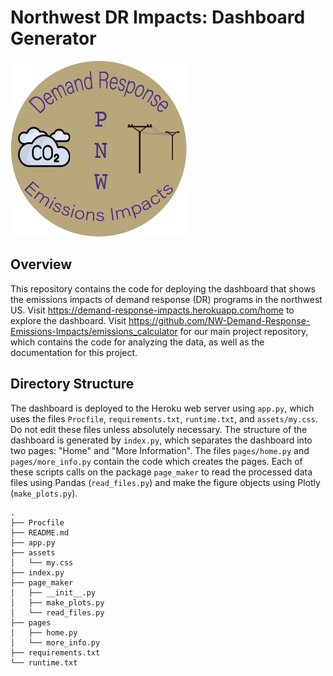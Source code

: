 # Northwest DR Impacts: Dashboard Generator

![NW DR Logo](/assets/dr_logo.png "NW DR Logo")

## Overview
This repository contains the code for deploying the dashboard that shows the emissions impacts of demand response (DR) programs in the northwest US. Visit https://demand-response-impacts.herokuapp.com/home to explore the dashboard. Visit https://github.com/NW-Demand-Response-Emissions-Impacts/emissions_calculator for our main project repository, which contains the code for analyzing the data, as well as the documentation for this project.

## Directory Structure
The dashboard is deployed to the Heroku web server using <code>app.py</code>, which uses the files <code>Procfile</code>, <code>requirements.txt</code>, <code>runtime.txt</code>, and <code>assets/my.css</code>. Do not edit these files unless absolutely necessary. The structure of the dashboard is generated by <code>index.py</code>, which separates the dashboard into two pages: "Home" and "More Information". The files <code>pages/home.py</code> and <code>pages/more_info.py</code> contain the code which creates the pages. Each of these scripts calls on the package <code>page_maker</code> to read the processed data files using Pandas (<code>read_files.py</code>) and make the figure objects using Plotly (<code>make_plots.py</code>).

    .
    ├── Procfile
    ├── README.md
    ├── app.py
    ├── assets
    │   └── my.css
    ├── index.py
    ├── page_maker
    │   ├── __init__.py
    │   ├── make_plots.py
    │   └── read_files.py
    ├── pages
    │   ├── home.py
    │   └── more_info.py
    ├── requirements.txt
    └── runtime.txt
